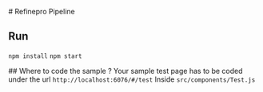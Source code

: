 # Refinepro Pipeline


## Run
`npm install`
`npm start`


## Where to code the sample ?
Your sample test page has to be coded under the url `http://localhost:6076/#/test` 
Inside `src/components/Test.js` 